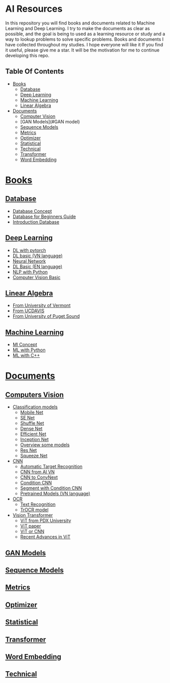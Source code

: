 # AI Resources

In this repository you will find books and documents related to Machine Learning and Deep Learning. 
I try to make the documents as clear as possible, and the goal is being to used as a learning resource or study and a way to lookup problems to solve specific problems. 
Books and documents I have collected throughout my studies. I hope everyone will like it
If you find it useful, please give me a star. It will be the motivation for me to continue developing this repo.

## Table Of Contents

- [Books](#Books) 
  - [Database](#Database)
  - [Deep Learning](#deep-learning) 
  - [Machine Learning](#machine-learning) 
  - [Linear Algebra](#linear-algebra)
- [Documents](#documents)
  - [Computer Vision](#computers-vision)
  - [GAN Models](#GAN model)
  - [Sequence Models](#sequence-models)
  - [Metrics](#Metrics)
  - [Optimizer](#Optimizer)
  - [Statistical](#Statistical)
  - [Technical](#Technical)
  - [Transformer](#Transformer)
  - [Word Embedding](#word-embedding)

# [Books](https://github.com/tinh2044/AI-Resource/tree/main/Book)
## [Database](https://github.com/tinh2044/AI-Resource/tree/main/Book/Database)
- [Database Concept](https://github.com/tinh2044/AI-Resource/blob/main/Book/Database/Database%20Concepts.pdf)
- [Database for Beginners Guide](https://github.com/tinh2044/AI-Resource/blob/main/Book/Database/Databases%20A%20Beginners%20Guide.pdf)
- [Introduction Database](https://github.com/tinh2044/AI-Resource/blob/main/Book/Database/introduction%20database.pdf)
## [Deep Learning](https://github.com/tinh2044/AI-Resource/tree/main/Book/DeepLearning)
  - [DL with pytorch](https://github.com/tinh2044/AI-Resource/blob/main/Book/DeepLearning/Deep-Learning-with-PyTorch.pdf)
  - [DL basic (VN language)](https://github.com/tinh2044/AI-Resource/blob/main/Book/DeepLearning/Deep%20Learning%20Basic%20(VN%20language).pdf)
  - [Neural Network](https://github.com/tinh2044/AI-Resource/blob/main/Book/DeepLearning/Neural%20Networks%20from%20Scratch%20in%20Python.pdf)
  - [DL Basic (EN language)](https://github.com/tinh2044/AI-Resource/blob/main/Book/DeepLearning/Understanding%20Deep%20Learning.pdf)
  - [NLP with Python](https://github.com/tinh2044/AI-Resource/blob/main/Book/DeepLearning/natural%20language%20processing%20with%20python.pdf)
  - [Computer Vision Basic](https://github.com/tinh2044/AI-Resource/blob/main/Book/DeepLearning/practical%20computer%20vision.pdf)
## [Linear Algebra](https://github.com/tinh2044/AI-Resource/tree/main/Book/Linear%20Algebra)
  - [From University of Vermont](https://github.com/tinh2044/AI-Resource/blob/main/Book/Linear%20Algebra/Linear%20Algebra.pdf)
  - [From UCDAVIS](https://github.com/tinh2044/AI-Resource/blob/main/Book/Linear%20Algebra/Linear%20Algebra%20from%20UCDAVIS%20.pdf)
  - [From University of Puget Sound](https://github.com/tinh2044/AI-Resource/blob/main/Book/Linear%20Algebra/A%20First%20Course%20in%20Linear%20Algebra.pdf)
## [Machine Learning](https://github.com/tinh2044/AI-Resource/tree/main/Book/Machine%20Learning)
  - [Ml Concept](https://github.com/tinh2044/AI-Resource/blob/main/Book/Machine%20Learning/Machine%20Learning%20Concept.pdf)
  - [ML with Python](https://github.com/tinh2044/AI-Resource/blob/main/Book/Machine%20Learning/AI%20and%20machine%20learning%20for%20coders%20a%20programmers%20guide%20to%20artificial%20intelligence%20.pdf)
  - [ML with C++](https://github.com/tinh2044/AI-Resource/blob/main/Book/Machine%20Learning/Hands%20On%20Machine%20Learning%20with%20C%2B%2B%20Build.pdf)


##

# [Documents](https://github.com/tinh2044/AI-Resource/tree/main/Documents)
## [Computers Vision](https://github.com/tinh2044/AI-Resource/tree/main/Documents/Computer%20Vision)
  - [Classification models](https://github.com/tinh2044/AI-Resource/tree/main/Documents/Computer%20Vision/Classification%20models)
    - [Mobile Net](https://github.com/tinh2044/AI-Resource/tree/main/Documents/Computer%20Vision/Classification%20models/Mobile%20Net)
    - [SE Net](https://github.com/tinh2044/AI-Resource/tree/main/Documents/Computer%20Vision/Classification%20models/SE%20Net)
    - [Shuffle Net](https://github.com/tinh2044/AI-Resource/tree/main/Documents/Computer%20Vision/Classification%20models/Shuffle%20Net)
    - [Dense Net](https://github.com/tinh2044/AI-Resource/blob/main/Documents/Computer%20Vision/Classification%20models/Densely%20Connected%20Convolutional%20Networks.pdf)
    - [Efficient Net](https://github.com/tinh2044/AI-Resource/blob/main/Documents/Computer%20Vision/Classification%20models/EfficentNet.pdf)
    - [Inception Net](https://github.com/tinh2044/AI-Resource/blob/main/Documents/Computer%20Vision/Classification%20models/Going%20deeper%20with%20convolutions.pdf)
    - [Overview some models](https://github.com/tinh2044/AI-Resource/blob/main/Documents/Computer%20Vision/Classification%20models/Over%20view%20some%20models%20.pdf)
    - [Res Net](https://github.com/tinh2044/AI-Resource/blob/main/Documents/Computer%20Vision/Classification%20models/Resnet.pdf)
    - [Squeeze Net](https://github.com/tinh2044/AI-Resource/blob/main/Documents/Computer%20Vision/Classification%20models/SuqeezeNet.pdf)
  - [CNN](https://github.com/tinh2044/AI-Resource/tree/main/Documents/Computer%20Vision/CNN)
    - [Automatic Target Recognition](https://github.com/tinh2044/AI-Resource/blob/main/Documents/Computer%20Vision/CNN/A%20Lightweight%20Fully%20Convolutional%20Neural%20Network.pdf)
    - [CNN from AI VN](https://github.com/tinh2044/AI-Resource/blob/main/Documents/Computer%20Vision/CNN/CNN.pdf)
    - [CNN to ConvNext](https://github.com/tinh2044/AI-Resource/blob/main/Documents/Computer%20Vision/CNN/CNN%20Module.pdf)
    - [Condition CNN](https://github.com/tinh2044/AI-Resource/blob/main/Documents/Computer%20Vision/CNN/Conditional%20Convolution.pdf)
    - [Segment with Condition CNN](https://github.com/tinh2044/AI-Resource/blob/main/Documents/Computer%20Vision/CNN/Conditional%20Convolution%20for%20Image%20Segmentaion.pdf)
    - [Pretrained Models (VN language)](https://github.com/tinh2044/AI-Resource/blob/main/Documents/Computer%20Vision/CNN/Exercise.pdf)
  - [OCR](https://github.com/tinh2044/AI-Resource/tree/main/Documents/Computer%20Vision/OCR)
    - [Text Recognition](https://github.com/tinh2044/AI-Resource/blob/main/Documents/Computer%20Vision/OCR/Text%20Recognition.pdf)
    - [TrOCR model](https://github.com/tinh2044/AI-Resource/blob/main/Documents/Computer%20Vision/OCR/TrOCR%20Transformer-based%20Optical%20Charater%20Recognition.pdf)
  - [Vision Transformer](https://github.com/tinh2044/AI-Resource/tree/main/Documents/Computer%20Vision/Vision%20Transformer)
    - [ViT from PDX University](https://github.com/tinh2044/AI-Resource/blob/main/Documents/Computer%20Vision/Vision%20Transformer/Vision%20Transformer(PDX%20university).pdf)
    - [ViT paper](https://github.com/tinh2044/AI-Resource/blob/main/Documents/Computer%20Vision/Vision%20Transformer/Vision%20Transformer.pdf)
    - [ViT or CNN](https://github.com/tinh2044/AI-Resource/blob/main/Documents/Computer%20Vision/Vision%20Transformer/A%20survey%20of%20the%20Vision%20Transformers%20and%20its%20CNN-Transformer%20based%20.pdf)
    - [Recent Advances in ViT](https://github.com/tinh2044/AI-Resource/blob/main/Documents/Computer%20Vision/Vision%20Transformer/Recent%20Advances%20in%20Vision%20Transformer.pdf)
## [GAN Models](https://github.com/tinh2044/AI-Resource/tree/main/Documents/Generative%20Adversarial%20Networks)
## [Sequence Models](https://github.com/tinh2044/AI-Resource/tree/main/Documents/Generative%20Adversarial%20Networks)
## [Metrics](https://github.com/tinh2044/AI-Resource/tree/main/Documents/Metrics)
## [Optimizer](https://github.com/tinh2044/AI-Resource/tree/main/Documents/Metrics)
## [Statistical](https://github.com/tinh2044/AI-Resource/tree/main/Documents/Optimizer)
## [Transformer](https://github.com/tinh2044/AI-Resource/tree/main/Documents/Sequence%20Models)
## [Word Embedding](https://github.com/tinh2044/AI-Resource/tree/main/Documents/Word_Embedding)
## [Technical](https://github.com/tinh2044/AI-Resource/tree/main/Documents/Technical)

